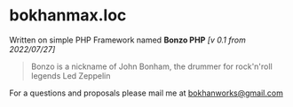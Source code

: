 # bokhanmax.loc

Written on simple PHP Framework named **Bonzo PHP** *[v 0.1 from 2022/07/27]*

> Bonzo is a nickname of John Bonham, the drummer for rock'n'roll legends Led Zeppelin

For a questions and proposals please mail me at <bokhanworks@gmail.com>
